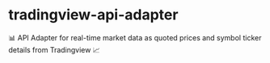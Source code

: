 # tradingview-api-adapter
📊 API Adapter for real-time market data as quoted prices and symbol ticker details from Tradingview 📈
